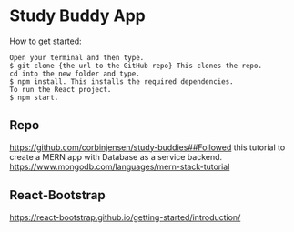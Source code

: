 # Study Buddy App 

How to get started:

```
Open your terminal and then type. 
$ git clone {the url to the GitHub repo} This clones the repo.
cd into the new folder and type. 
$ npm install. This installs the required dependencies.
To run the React project. 
$ npm start.
```

## Repo
https://github.com/corbinjensen/study-buddies##Followed this tutorial to create a MERN app with Database as a service backend.
https://www.mongodb.com/languages/mern-stack-tutorial

## React-Bootstrap
https://react-bootstrap.github.io/getting-started/introduction/


